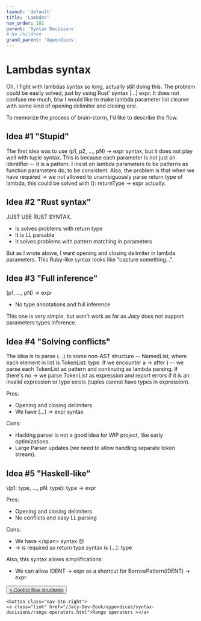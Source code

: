 ```yaml
---
layout: 'default'
title: 'Lambdas'
nav_order: 102
parent: 'Syntax Decisions'
# No children
grand_parent: 'Appendices'
---
```


# Lambdas syntax

Oh, I fight with lambdas syntax so long, actually still doing this. The problem could be easily solved, just by using
Rust' syntax <span class="inline-code highlight-jc hljs">|...| expr</span>. It does not confuse me much, btw I would like to make lambda parameter list cleaner with some
kind of opening delimiter and closing one.

To memorize the process of brain-storm, I'd like to describe the flow.

## Idea #1 "Stupid"

The first idea was to use <span class="inline-code highlight-jc hljs">(p1, p2, ..., pN) <span class="hljs-operator">-&gt;</span> expr</span> syntax, but it does not play well with tuple syntax. This is
because each parameter is not just an identifier -- it is a pattern. I insist on lambda parameters to be patterns as
function parameters do, to be consistent. Also, the problem is that when we have required <span class="inline-code highlight-jc hljs"><span class="hljs-operator">-&gt;</span></span> we not allowed to
unambiguously parse return type of lambda, this could be solved with <span class="inline-code highlight-jc hljs">(): returnType <span class="hljs-operator">-&gt;</span> expr</span> actually.

## Idea #2 "Rust syntax"

JUST USE RUST SYNTAX.

- Is solves problems with return type
- It is LL parsable
- It solves problems with pattern matching in parameters

But as I wrote above, I want opening and closing delimiter in lambda parameters. This Ruby-like syntax looks like
"capture something...".

## Idea #3 "Full inference"

<div class="code-fence">
            <div class="copy"><i class="far fa-copy"></i></div>
            <div class="code">(p1, ..., pN) -> expr
</div>
        </div>

- No type annotations and full inference

This one is very simple, but won't work as far as *Jacy* does not support parameters types inference.

## Idea #4 "Solving conflicts"

The idea is to parse <span class="inline-code highlight-jc hljs">(...)</span> to some non-AST structure -- NamedList, where each element in list is <span class="inline-code highlight-jc hljs">TokenList: <span class="hljs-keyword">type</span></span>. If
we encounter a <span class="inline-code highlight-jc hljs"><span class="hljs-operator">-&gt;</span></span> after <span class="inline-code highlight-jc hljs">)</span> -- we parse each <span class="inline-code highlight-jc hljs">TokenList</span> as pattern and continuing as lambda parsing. If there's no
<span class="inline-code highlight-jc hljs"><span class="hljs-operator">-&gt;</span></span> we parse <span class="inline-code highlight-jc hljs">TokenList</span> as expression and report errors if it is an invalid expression or <span class="inline-code highlight-jc hljs"><span class="hljs-keyword">type</span></span> exists (tuples cannot
have types in expression).

Pros:

- Opening and closing delimiters
- We have <span class="inline-code highlight-jc hljs">(...) <span class="hljs-operator">-&gt;</span> expr</span> syntax

Cons:

- Hacking parser is not a good idea for WIP project, like early optimizations.
- Large Parser updates (we need to allow handling separate token stream).

## Idea #5 "Haskell-like"

<div class="code-fence">
            <div class="copy"><i class="far fa-copy"></i></div>
            <div class="code">\(p1: type, ..., pN: type): type -> expr
</div>
        </div>

Pros:

- Opening and closing delimiters
- No conflicts and easy LL parsing

Cons:

- We have <span class="inline-code highlight-jc hljs">\</span> syntax 😞
- <span class="inline-code highlight-jc hljs"><span class="hljs-operator">-&gt;</span></span> is required so return type syntax is <span class="inline-code highlight-jc hljs">(...): <span class="hljs-keyword">type</span></span>

Also, this syntax allows simplifications:

- We can allow <span class="inline-code highlight-jc hljs">IDENT <span class="hljs-operator">-&gt;</span> expr</span> as a shortcut for <span class="inline-code highlight-jc hljs"><span class="hljs-title function_ invoke__">BorrowPattern</span>(IDENT) <span class="hljs-operator">-&gt;</span> expr</span>
<div class="nav-btn-block">
    <button class="nav-btn left">
    <a class="link" href="/Jacy-Dev-Book/appendices/syntax-decisions/control-flow-structures.html">< Control flow structures</a>
</button>

    <button class="nav-btn right">
    <a class="link" href="/Jacy-Dev-Book/appendices/syntax-decisions/range-operators.html">Range operators ></a>
</button>

</div>
